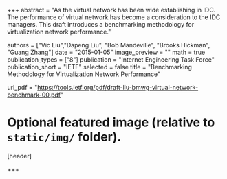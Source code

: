 +++
abstract = "As the virtual network has been wide establishing in IDC. The performance of virtual network has become a consideration to the IDC managers. This draft introduces a benchmarking methodology for virtualization network performance."

authors = ["Vic Liu","Dapeng Liu", "Bob Mandeville", "Brooks Hickman", "Guang Zhang"]
date = "2015-01-05"
image_preview = ""
math = true
publication_types = ["8"]
publication = "Internet Engineering Task Force"
publication_short = "IETF"
selected = false
title = "Benchmarking Methodology for Virtualization Network Performance"

url_pdf = "https://tools.ietf.org/pdf/draft-liu-bmwg-virtual-network-benchmark-00.pdf"

# Optional featured image (relative to `static/img/` folder).
[header]

+++
